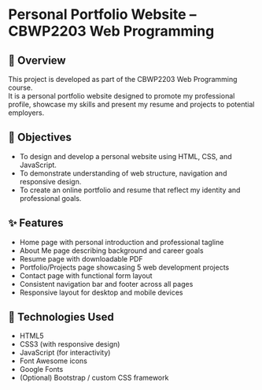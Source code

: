 # Personal Portfolio Website – CBWP2203 Web Programming
## 📖 Overview
This project is developed as part of the CBWP2203 Web Programming course.  
It is a personal portfolio website designed to promote my professional profile, showcase my skills and present my resume and projects to potential employers.
## 🎯 Objectives
- To design and develop a personal website using HTML, CSS, and JavaScript.
- To demonstrate understanding of web structure, navigation and responsive design.
- To create an online portfolio and resume that reflect my identity and professional goals.
## ✨ Features
- Home page with personal introduction and professional tagline  
- About Me page describing background and career goals  
- Resume page with downloadable PDF  
- Portfolio/Projects page showcasing 5 web development projects  
- Contact page with functional form layout  
- Consistent navigation bar and footer across all pages  
- Responsive layout for desktop and mobile devices
## 🧰 Technologies Used
- HTML5  
- CSS3 (with responsive design)  
- JavaScript (for interactivity)  
- Font Awesome icons  
- Google Fonts  
- (Optional) Bootstrap / custom CSS framework
